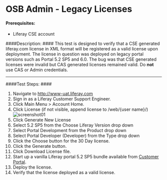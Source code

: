 OSB Admin - Legacy Licenses
===========================

#### Prerequisites: ####
* Liferay CSE account 


####Description: ####
This test is designed to verify that a CSE generated liferay.com license in XML format will be registered as a valid license upon deployment. The license in question was deployed on legacy portal versions such as Portal 5.2 SP5 and 6.0. The bug was that CSE generated licenses were invalid but CAS generated licenses remained valid. Do **not** use CAS or Admin credentials.  


****

####Test Steps: ####
1. Navigate to http://www-uat.liferay.com
1. Sign in as a Liferay Customer Support Engineer.
1. Click Main Menu > Account Home.
1. Click License (if not visible, append license to /web/{user name}/)    
![screenshot01](https://github.com/liferay/liferay-qa-ee/raw/master/licensing/images/license.png)
1. Click Generate New License
1. Select 5.2 SP5 from the Choose Liferay Version drop down
1. Select Portal Development from the Product drop down
1. Select Portal Developer (Developer) from the Type drop down
1. Click the Choose button for the 30 Day license.
1. Click the Generate button.
1. Click Download License file.
1. Start up a vanilla Liferay portal 5.2 SP5 bundle available from [Customer Portal](https://www-nightly.liferay.com/group/customer/products/portal/5.2).
1. Deploy the license.
1. Verify that the license deployed as a valid license.